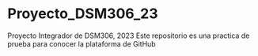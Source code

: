 # Proyecto_DSM306_23
Proyecto Integrador de DSM306, 2023
Este repositorio es una practica de prueba para conocer la plataforma de GitHub
